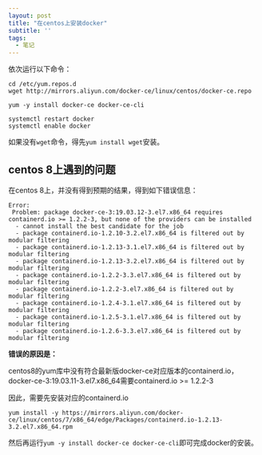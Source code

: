 ```yaml
---
layout: post
title: "在centos上安装docker"
subtitle: ''
tags:
  - 笔记
---
```


依次运行以下命令：

```
cd /etc/yum.repos.d
wget http://mirrors.aliyun.com/docker-ce/linux/centos/docker-ce.repo

yum -y install docker-ce docker-ce-cli

systemctl restart docker
systemctl enable docker
```

如果没有`wget`命令，得先`yum install wget`安装。

## centos 8上遇到的问题

在centos 8上，并没有得到预期的结果，得到如下错误信息：

```
Error:
 Problem: package docker-ce-3:19.03.12-3.el7.x86_64 requires containerd.io >= 1.2.2-3, but none of the providers can be installed
  - cannot install the best candidate for the job
  - package containerd.io-1.2.10-3.2.el7.x86_64 is filtered out by modular filtering
  - package containerd.io-1.2.13-3.1.el7.x86_64 is filtered out by modular filtering
  - package containerd.io-1.2.13-3.2.el7.x86_64 is filtered out by modular filtering
  - package containerd.io-1.2.2-3.3.el7.x86_64 is filtered out by modular filtering
  - package containerd.io-1.2.2-3.el7.x86_64 is filtered out by modular filtering
  - package containerd.io-1.2.4-3.1.el7.x86_64 is filtered out by modular filtering
  - package containerd.io-1.2.5-3.1.el7.x86_64 is filtered out by modular filtering
  - package containerd.io-1.2.6-3.3.el7.x86_64 is filtered out by modular filtering
```

**错误的原因是：**

centos8的yum库中没有符合最新版docker-ce对应版本的containerd.io，docker-ce-3:19.03.11-3.el7.x86_64需要containerd.io >= 1.2.2-3

因此，需要先安装对应的containerd.io

```
yum install -y https://mirrors.aliyun.com/docker-ce/linux/centos/7/x86_64/edge/Packages/containerd.io-1.2.13-3.2.el7.x86_64.rpm 
```

然后再运行`yum -y install docker-ce docker-ce-cli`即可完成docker的安装。
